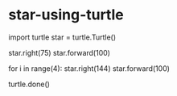 # star-using-turtle


import turtle
star = turtle.Turtle()
 
star.right(75)
star.forward(100)
 
for i in range(4):
    star.right(144)
    star.forward(100)
     
turtle.done()

